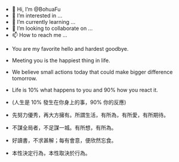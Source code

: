 - 👋 Hi, I’m @BohuaFu
- 👀 I’m interested in ...
- 🌱 I’m currently learning ...
- 💞️ I’m looking to collaborate on ...
- 📫 How to reach me ...

<!---
BohuaFu/BohuaFu is a ✨ special ✨ repository because its `README.md` (this file) appears on your GitHub profile.
You can click the Preview link to take a look at your changes.
--->



- You are my favorite hello and hardest goodbye. 
- Meeting you is the happiest thing in life.
- We believe small actions today that could make bigger difference tomorrow.

- Life is 10% what happens to you and 90% how you react it.
- (人生是 10% 發生在你身上的事，90% 你的反應)

- 先努力優秀，再大方擁有。所謂生活，有所為，有所愛，有所期待。
- 不謀全局者，不足謀一城。有所想，有所為。
- 好讀書，不求甚解；每有會意，便欣然忘食。
- 本性決定行為，本性取決於行為。

